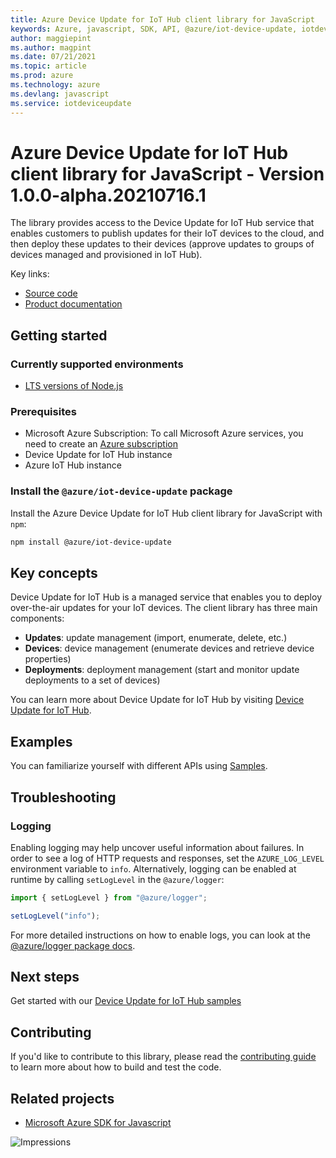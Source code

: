 ```yaml
---
title: Azure Device Update for IoT Hub client library for JavaScript
keywords: Azure, javascript, SDK, API, @azure/iot-device-update, iotdeviceupdate
author: maggiepint
ms.author: magpint
ms.date: 07/21/2021
ms.topic: article
ms.prod: azure
ms.technology: azure
ms.devlang: javascript
ms.service: iotdeviceupdate
---
```


# Azure Device Update for IoT Hub client library for JavaScript - Version 1.0.0-alpha.20210716.1 


The library provides access to the Device Update for IoT Hub service that enables customers to publish updates for their IoT devices to the cloud, and then deploy these updates to their devices (approve updates to groups of devices managed and provisioned in IoT Hub).

Key links:
- [Source code](https://github.com/Azure/azure-sdk-for-js/tree/main/sdk)
- [Product documentation](https://docs.microsoft.com/azure/iot-hub-device-update/understand-device-update)

## Getting started

### Currently supported environments

- [LTS versions of Node.js](https://nodejs.org/about/releases/)

### Prerequisites

- Microsoft Azure Subscription: To call Microsoft Azure services, you need to create an [Azure subscription](https://azure.microsoft.com/free/)
- Device Update for IoT Hub instance
- Azure IoT Hub instance

### Install the `@azure/iot-device-update` package

Install the Azure Device Update for IoT Hub client library for JavaScript with `npm`:

```bash
npm install @azure/iot-device-update
```

## Key concepts

Device Update for IoT Hub is a managed service that enables you to deploy over-the-air updates for your IoT devices. The client library has three main components:

- **Updates**: update management (import, enumerate, delete, etc.)
- **Devices**: device management (enumerate devices and retrieve device properties)
- **Deployments**: deployment management (start and monitor update deployments to a set of devices)

You can learn more about Device Update for IoT Hub by visiting [Device Update for IoT Hub](https://github.com/azure/iot-hub-device-update).

## Examples

You can familiarize yourself with different APIs using [Samples](https://github.com/Azure/azure-sdk-for-js/tree/main/sdk/deviceupdate/iot-device-update/samples).

## Troubleshooting

### Logging

Enabling logging may help uncover useful information about failures. In order to see a log of HTTP requests and responses, set the `AZURE_LOG_LEVEL` environment variable to `info`. Alternatively, logging can be enabled at runtime by calling `setLogLevel` in the `@azure/logger`:

```javascript
import { setLogLevel } from "@azure/logger";

setLogLevel("info");
```

For more detailed instructions on how to enable logs, you can look at the [@azure/logger package docs](https://github.com/Azure/azure-sdk-for-js/tree/main/sdk/core/logger).

## Next steps

Get started with our [Device Update for IoT Hub samples](https://github.com/Azure/azure-sdk-for-js/tree/main/sdk/deviceupdate/iot-device-update/samples)

## Contributing

If you'd like to contribute to this library, please read the [contributing guide](https://github.com/Azure/azure-sdk-for-js/blob/main/CONTRIBUTING.md) to learn more about how to build and test the code.

## Related projects

- [Microsoft Azure SDK for Javascript](https://github.com/Azure/azure-sdk-for-js)

![Impressions](https://azure-sdk-impressions.azurewebsites.net/api/impressions/azure-sdk-for-js%2Fsdk%2Fdeviceupdate%2Fiot-device-update%2FREADME.png)

